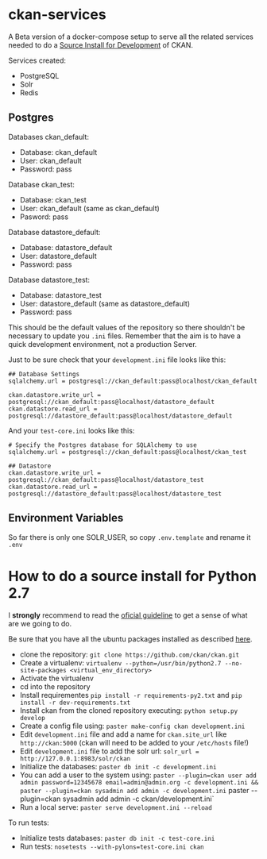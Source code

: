# ckan-services

A Beta version of a docker-compose setup to serve all the related services needed to do a [Source Install for Development](https://docs.ckan.org/en/latest/maintaining/installing/install-from-source.html) of CKAN.

Services created:
 * PostgreSQL
 * Solr
 * Redis

## Postgres

Databases ckan_default:
 * Database: ckan_default
 * User: ckan_default
 * Password: pass

Database ckan_test:
 * Database: ckan_test
 * User: ckan_default (same as ckan_default)
 * Pasword: pass

Database datastore_default:
 * Database: datastore_default
 * User: datastore_default
 * Password: pass

Database datastore_test:
 * Database: datastore_test
 * User: datastore_default (same as datastore_default)
 * Password: pass

This should be the default values of the repository so there shouldn't be necessary to update you `.ini` files. Remember that the aim is to have a quick development environment, not a production Server.

Just to be sure check that your `development.ini` file looks like this:

```
## Database Settings
sqlalchemy.url = postgresql://ckan_default:pass@localhost/ckan_default

ckan.datastore.write_url = postgresql://ckan_default:pass@localhost/datastore_default
ckan.datastore.read_url = postgresql://datastore_default:pass@localhost/datastore_default
```

And your `test-core.ini` looks like this:
```
# Specify the Postgres database for SQLAlchemy to use
sqlalchemy.url = postgresql://ckan_default:pass@localhost/ckan_test

## Datastore
ckan.datastore.write_url = postgresql://ckan_default:pass@localhost/datastore_test
ckan.datastore.read_url = postgresql://datastore_default:pass@localhost/datastore_test
```
## Environment Variables

So far there is only one SOLR_USER, so copy `.env.template` and rename it `.env`

# How to do a source install for Python 2.7

I **strongly** recommend to read the [oficial guideline](https://docs.ckan.org/en/latest/maintaining/installing/install-from-source.html) to get a sense of what are we going to do.

Be sure that you have all the ubuntu packages installed as described [here](https://docs.ckan.org/en/latest/maintaining/installing/install-from-source.html#install-the-required-packages).

* clone the repository: `git clone https://github.com/ckan/ckan.git`
* Create a virtualenv: `virtualenv --python=/usr/bin/python2.7 --no-site-packages <virtual_env_directory>`
* Activate the virtualenv
* cd into the repository
* Install requirementes `pip install -r requirements-py2.txt` and `pip install -r dev-requirements.txt`
* Install ckan from the cloned repository executing: `python setup.py develop`
* Create a config file using: `paster make-config ckan development.ini`
* Edit `development.ini` file and add a name for `ckan.site_url` like `http://ckan:5000` (ckan will need to be added to your `/etc/hosts` file!)
* Edit `development.ini` file to add the solr url: `solr_url = http://127.0.0.1:8983/solr/ckan`
* Initialize the databases: `paster db init -c development.ini`
* You can add a user to the system using: `paster --plugin=ckan user add admin password=12345678 email=admin@admin.org -c development.ini && paster --plugin=ckan sysadmin add admin -c development.ini`
	paster --plugin=ckan sysadmin add admin -c ckan/development.ini`
* Run a local serve: `paster serve development.ini --reload`

To run tests:
 * Initialize tests databases: `paster db init -c test-core.ini`
 * Run tests: `nosetests --with-pylons=test-core.ini ckan`

